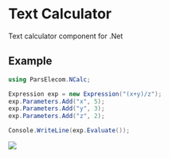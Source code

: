 # Text Calculator

Text calculator component for .Net
## Example

```c#
using ParsElecom.NCalc;

Expression exp = new Expression("(x+y)/z");
exp.Parameters.Add("x", 5);
exp.Parameters.Add("y", 3);
exp.Parameters.Add("z", 2);

Console.WriteLine(exp.Evaluate());
```



![](http://visit.parselecom.com/Api/Visit/glad-tidings/TextCalculator/DE4C8A)
